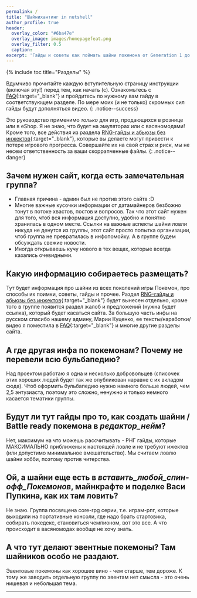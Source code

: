 ```yaml
---
permalink: /
title: "Шайнихантинг in nutshell"
author_profile: true
header:
  overlay_color: "#6ba47e"
  overlay_image: images/homepagefeat.png
  overlay_filter: 0.5
  caption:
excerpt: 'Гайды и советы как поймать шайни покемона от Generation 1 до Generation 7.<br />**Последнее изменение:** ?? января 2018'
---
```


{% include toc title="Разделы" %}

Вдумчиво прочитайте каждую вступительную страницу инструкции (включая эту!) перед тем, как начать (с). Ознакомьтесь с [FAQ](faq){:target="_blank"} и пройдитесь по нужному вам гайду в соответствующем разделе. По мере моих (и не только) скромных сил гайды будут дополняться видео.
{: .notice--success}

Это руководство применимо _только_ для игр, продающихся в рознице или в eShop. Я не знаю, что будет на эмуляторах или с васяномодами!    
Кроме того, все действия из раздела [RNG-гайды и абьюзы без инжектов](rng){:target="_blank"}, которые вы делаете могут привести к потере игрового прогресса. Совершайте их на свой страх и риск, мы не несем ответственность за ваши скоррапченные файлы.
{: .notice--danger}

## Зачем нужен сайт, когда есть замечательная группа?

+ Главная причина - админ был не против этого сайта :D
+ Многие важные кусочки информации от датамайнеров безбожно тонут в потоке хвастов, постов и вопросов. Так что этот сайт нужен для того, чтоб вся информация доступно, удобно и понятно хранилась в одном месте. Ссылки на важные аспекты шайни ловли никуда не денутся из группы, этот сайт просто попытка организации, чтоб группа не превратилась в инфопомойку. А в группе будем обсуждать свежие новости.
+ Иногда открываешь кучу нового в тех вещах, которые всегда казались очевидными. 

## Какую информацию собираетесь размещать?

Тут будет информация про шайни из всех поколений игры Покемон, про способы их поимки, советы, гайды и прочее. Раздел [RNG-гайды и абьюзы без инжектов](rng){:target="_blank"} будет вынесен отдельно, кроме того в группе появится раздел жалоб и предложений (нужна будет ссылка), который будет касаться сайта. За большую часть инфы на русском спасибо нашему админу, Марии Куценко, ее тексты/наработки/видео я поместила в [FAQ](faq){:target="_blank"} и многие другие разделы сайта. 


## А где другая инфа по покемонам? Почему не перевели всю бульбапедию?

Над проектом работаю я одна и несколько добровольцев (списочек этих хороших людей будет так же опубликован наравне с их вкладом сюда). Чтоб оформить бульбапедию нужно намного больше людей, чем 2,5 энтузиаста, поэтому это сложно, ~~не~~нужно и только немного касается тематики группы. 


##  Будут ли тут гайды про то, как создать шайни / Battle ready покемона в *редактор_нейм*?

Нет, максимум на что можешь рассчитывать - РНГ гайды, которые МАКСИМАЛЬНО приближены к настоящей ловле и не требуют ижектов (или допустимо минимальное вмешательство). Мы считаем ловлю шайни хобби, поэтому против читерства.

## Ой, а шайни еще есть в *вставить_любой_спин-офф_Покемонов*, майнкрафте и поделке Васи Пупкина, как их там ловить?

Не знаю. Группа посвящена core-rpg серии, т.е. играм-рпг, которые выходили на портативные консоли, где надо брать стартовика, собирать покедекс, становиться чемпионом, вот это все. А что происходит в васяномодах вообще не хочу знать.

## А что тут делают эвентные покемоны? Там шайников особо не раздают.

Эвентовые покемоны как хорошее вино - чем старше, тем дороже. К тому же заводить отдельную группу по эвентам нет смысла - это очень нишевая и небольшая тема. 

___
